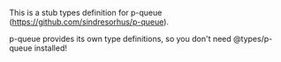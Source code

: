 This is a stub types definition for p-queue (https://github.com/sindresorhus/p-queue).

p-queue provides its own type definitions, so you don't need @types/p-queue installed!
